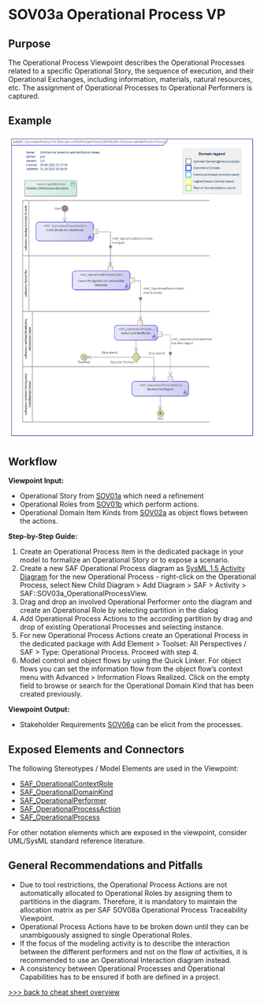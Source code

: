# SOV03a Operational Process VP

## Purpose
The Operational Process Viewpoint describes the Operational Processes related to a specific Operational Story, the sequence of execution, and their Operational Exchanges, including information, materials, natural resources, etc. The assignment of Operational Processes to Operational Performers is captured.

## Example
![SOV03a](../pics/SOV03a-example.png)

## Workflow
**Viewpoint Input:**
* Operational Story from [SOV01a](Operational-Story-Viewpoint.md) which need a refinement
* Operational Roles from [SOV01b](Operational-Context-Definition-Viewpoint.md) which perform actions.
* Operational Domain Item Kinds from [SOV02a](Operational-Domain-Item-Kind-Viewpoint.md) as object flows between the actions.

**Step-by-Step Guide:**
1.	Create an Operational Process item in the dedicated package in your model to formalize an Operational Story or to expose a scenario.
2.	Create a new SAF Operational Process diagram as [SysML 1.5 Activity Diagram](https://sparxsystems.com/enterprise_architect_user_guide/16.1/modeling_languages/sysml_activity_diagram.html) for the new Operational Process - right-click on the Operational Process, select New Child Diagram > Add Diagram > SAF > Activity > SAF::SOV03a_OperationalProcessView.
3.	Drag and drop an involved Operational Performer onto the diagram and create an Operational Role by selecting partition in the dialog
4.	Add Operational Process Actions to the according partition by drag and drop of existing Operational Processes and selecting instance.
5.	For new Operational Process Actions create an Operational Process in the dedicated package with Add Element > Toolset: All Perspectives / SAF > Type: Operational Process. Proceed with step 4.
6.	Model control and object flows by using the Quick Linker. For object flows you can set the information flow from the object flow’s context menu with Advanced > Information Flows Realized. Click on the empty field to browse or search for the Operational Domain Kind that has been created previously.

**Viewpoint Output:**
* Stakeholder Requirements [SOV06a](Stakeholder-Requirements-Viewpoint.md) can be elicit from the processes.

## Exposed Elements and Connectors
The following Stereotypes / Model Elements are used in the Viewpoint:
* [SAF_OperationalContextRole](https://saf.gfse.org/userdoc/stereotypes.html#saf_operationalcontextrole)
* [SAF_OperationalDomainKind](https://saf.gfse.org/userdoc/stereotypes.html#saf_operationaldomainkind)
* [SAF_OperationalPerformer](https://saf.gfse.org/userdoc/stereotypes.html#saf_operationalperformer)
* [SAF_OperationalProcessAction](https://saf.gfse.org/userdoc/stereotypes.html#saf_operationalprocessaction)
* [SAF_OperationalProcess](https://saf.gfse.org/userdoc/stereotypes.html#saf_operationalprocess)

For other notation elements which are exposed in the viewpoint, consider UML/SysML standard reference literature.

## General Recommendations and Pitfalls
* Due to tool restrictions, the Operational Process Actions are not automatically allocated to Operational Roles by assigning them to partitions in the diagram. Therefore, it is mandatory to maintain the allocation matrix as per SAF SOV08a Operational Process Traceability Viewpoint.
* Operational Process Actions have to be broken down until they can be unambiguously assigned to single Operational Roles.
* If the focus of the modeling activity is to describe the interaction between the different performers and not on the flow of activities, it is recommended to use an Operational Interaction diagram instead.
* A consistency between Operational Processes and Operational Capabilities has to be ensured if both are defined in a project.

[>>> back to cheat sheet overview](../CheatSheet.md)
